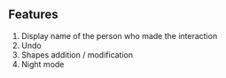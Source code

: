 ## Features

1. Display name of the person who made the interaction
2. Undo
3. Shapes addition / modification
4. Night mode
